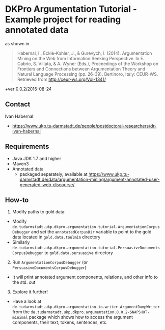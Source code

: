 # DKPro Argumentation Tutorial - Example project for reading annotated data

as shown in

> Habernal, I., Eckle-Kohler, J., & Gurevych, I. (2014). Argumentation Mining on the Web from Information Seeking Perspective. In E. Cabrio, S. Villata, & A. Wyner (Eds.), Proceedings of the Workshop on Frontiers and Connections between Argumentation Theory and Natural Language Processing (pp. 26-39). Bertinoro, Italy: CEUR-WS. Retrieved from http://ceur-ws.org/Vol-1341/

+ver 0.0.2/2015-08-24

## Contact

Ivan Habernal

* https://www.ukp.tu-darmstadt.de/people/postdoctoral-researchers/dr-ivan-habernal

## Requirements

- Java JDK 1.7 and higher
- Maven3
- Annotated data
  - packaged separately, available at https://www.ukp.tu-darmstadt.de/data/argumentation-mining/argument-annotated-user-generated-web-discourse/

## How-to

1. Modify paths to gold data
  - Modify `de.tudarmstadt.ukp.dkpro.argumentation.tutorial.ArgumentationCorpusDebugger` and set the `annotatedCorpusDir` variable to point to the gold data located in `gold.data.toulmin` directory
  - Similarly `de.tudarmstadt.ukp.dkpro.argumentation.tutorial.PersuasiveDocumentsCorpusDebugger` to `gold.data.persuasive` directory
2. Run `ArgumentationCorpusDebugger` (or `PersuasiveDocumentsCorpusDebugger`)
  - It will print annotated argument components, relations, and other info to the std. out
3. Explore it further!
  - Have a look at `de.tudarmstadt.ukp.dkpro.argumentation.io.writer.ArgumentDumpWriter` from the `de.tudarmstadt.ukp.dkpro.argumentation.0.0.2-SNAPSHOT-minimal` package which shows how to access the argument components, their text, tokens, sentences, etc.
